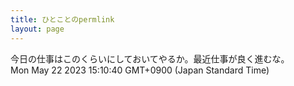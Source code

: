 ```yaml
---
title: ひとことのpermlink
layout: page
---
```

<div class="box" dt="1684735840936">
  今日の仕事はこのくらいにしておいてやるか。最近仕事が良く進むな。
  <div class="content is-small">Mon May 22 2023 15:10:40 GMT+0900 (Japan Standard Time)</div>
</div>